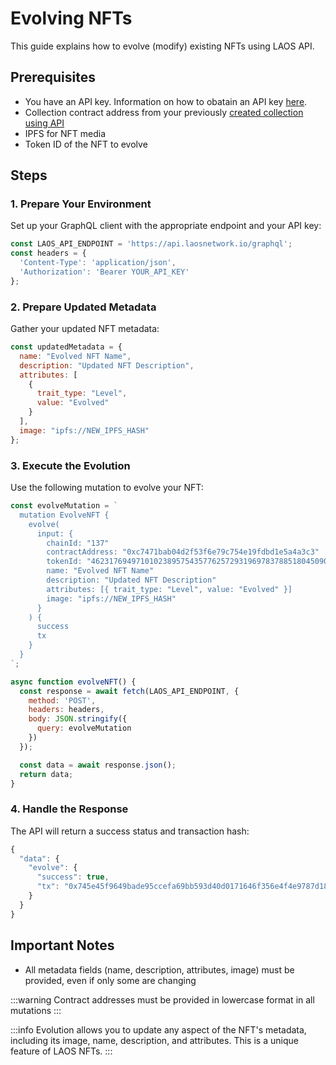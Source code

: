 # Evolving NFTs

This guide explains how to evolve (modify) existing NFTs using LAOS API.

## Prerequisites

- You have an API key. Information on how to obatain an API key [here](/api/introduction).
- Collection contract address from your previously [created collection using API](/guides/api/collection-setup.md)
- IPFS for NFT media
- Token ID of the NFT to evolve

## Steps

### 1. Prepare Your Environment

Set up your GraphQL client with the appropriate endpoint and your API key:

```javascript
const LAOS_API_ENDPOINT = 'https://api.laosnetwork.io/graphql';
const headers = {
  'Content-Type': 'application/json',
  'Authorization': 'Bearer YOUR_API_KEY'
};
```

### 2. Prepare Updated Metadata

Gather your updated NFT metadata:

```javascript
const updatedMetadata = {
  name: "Evolved NFT Name",
  description: "Updated NFT Description",
  attributes: [
    {
      trait_type: "Level",
      value: "Evolved"
    }
  ],
  image: "ipfs://NEW_IPFS_HASH"
};
```

### 3. Execute the Evolution

Use the following mutation to evolve your NFT:

```javascript
const evolveMutation = `
  mutation EvolveNFT {
    evolve(
      input: {
        chainId: "137"
        contractAddress: "0xc7471bab04d2f53f6e79c754e19fdbd1e5a4a3c3"
        tokenId: "46231769497101023895754357762572931969783788518045090509665456129453327552117"
        name: "Evolved NFT Name"
        description: "Updated NFT Description"
        attributes: [{ trait_type: "Level", value: "Evolved" }]
        image: "ipfs://NEW_IPFS_HASH"
      }
    ) {
      success
      tx
    }
  }
`;

async function evolveNFT() {
  const response = await fetch(LAOS_API_ENDPOINT, {
    method: 'POST',
    headers: headers,
    body: JSON.stringify({
      query: evolveMutation
    })
  });

  const data = await response.json();
  return data;
}
```

### 4. Handle the Response

The API will return a success status and transaction hash:

```javascript
{
  "data": {
    "evolve": {
      "success": true,
      "tx": "0x745e45f9649bade95ccefa69bb593d40d0171646f356e4f4e9787d180e670068"
    }
  }
}
```

## Important Notes


- All metadata fields (name, description, attributes, image) must be provided, even if only some are changing

:::warning
 Contract addresses must be provided in lowercase format in all mutations
:::

:::info
Evolution allows you to update any aspect of the NFT's metadata, including its image, name, description, and attributes. This is a unique feature of LAOS NFTs.
:::